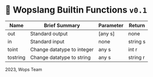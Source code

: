 # 📔 Wopslang Builtin Functions `v0.1`

|Name|Brief Summary|Parameter|Return|
|----|-------------|---------|------|
|out|Standard output|[any s]|none|
|in|Standard input|none|string s|
|toint|Change datatype to integer|any s|int r|
|tostring|Change datatype to string|any s|string r|

2023, Wops Team
